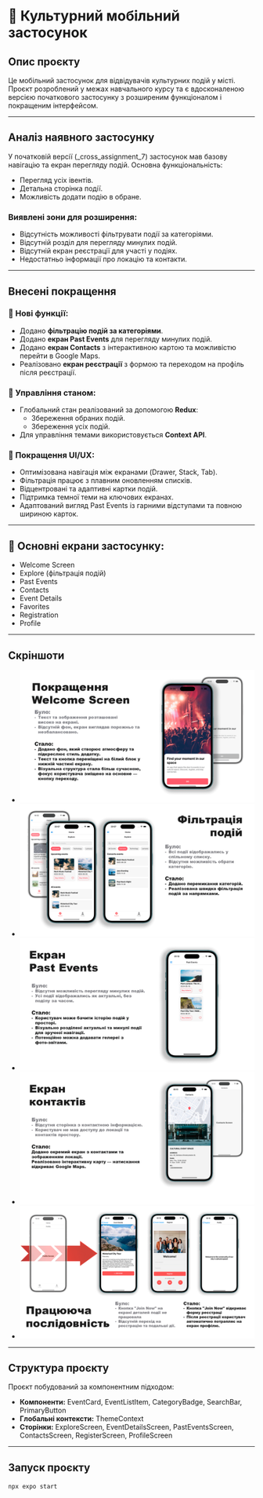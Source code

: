 # 📱 Культурний мобільний застосунок

## Опис проєкту

Це мобільний застосунок для відвідувачів культурних подій у місті. Проєкт розроблений у межах навчального курсу та є вдосконаленою версією початкового застосунку з розширеним функціоналом і покращеним інтерфейсом.

---

## Аналіз наявного застосунку

У початковій версії (\_cross_assignment_7) застосунок мав базову навігацію та екран перегляду подій. Основна функціональність:

- Перегляд усіх івентів.
- Детальна сторінка події.
- Можливість додати подію в обране.

### Виявлені зони для розширення:

- Відсутність можливості фільтрувати події за категоріями.
- Відсутній розділ для перегляду минулих подій.
- Відсутній екран реєстрації для участі у подіях.
- Недостатньо інформації про локацію та контакти.

---

## Внесені покращення

### 📌 Нові функції:

- Додано **фільтрацію подій за категоріями**.
- Додано **екран Past Events** для перегляду минулих подій.
- Додано **екран Contacts** з інтерактивною картою та можливістю перейти в Google Maps.
- Реалізовано **екран реєстрації** з формою та переходом на профіль після реєстрації.

### 📌 Управління станом:

- Глобальний стан реалізований за допомогою **Redux**:
  - Збереження обраних подій.
  - Збереження усіх подій.
- Для управління темами використовується **Context API**.

### 📌 Покращення UI/UX:

- Оптимізована навігація між екранами (Drawer, Stack, Tab).
- Фільтрація працює з плавним оновленням списків.
- Відцентровані та адаптивні картки подій.
- Підтримка темної теми на ключових екранах.
- Адаптований вигляд Past Events із гарними відступами та повною шириною карток.

---

## 🔗 Основні екрани застосунку:

- Welcome Screen
- Explore (фільтрація подій)
- Past Events
- Contacts
- Event Details
- Favorites
- Registration
- Profile

---

## Скріншоти

- ![Головний екран](./presentation/presentation-1.png)
- ![Сторінка Explore з фільтрацією](./presentation/presentation-2.png)
- ![Сторінка Past Events](./presentation/presentation-5.png)
- ![Сторінка Contacts](./presentation/presentation-4.png)
- ![Сторінка реєстрації](./presentation/presentation-3.png)

---

## Структура проєкту

Проєкт побудований за компонентним підходом:

- **Компоненти:** EventCard, EventListItem, CategoryBadge, SearchBar, PrimaryButton
- **Глобальні контексти:** ThemeContext
- **Сторінки:** ExploreScreen, EventDetailsScreen, PastEventsScreen, ContactsScreen, RegisterScreen, ProfileScreen

---

## Запуск проєкту

```bash
npx expo start
```
